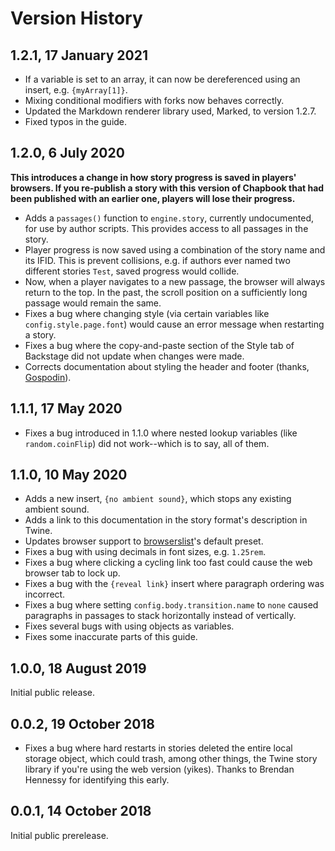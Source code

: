 # Version History

## 1.2.1, 17 January 2021

- If a variable is set to an array, it can now be dereferenced using an insert,
  e.g. `{myArray[1]}`.
- Mixing conditional modifiers with forks now behaves correctly.
- Updated the Markdown renderer library used, Marked, to version 1.2.7.
- Fixed typos in the guide.

## 1.2.0, 6 July 2020

**This introduces a change in how story progress is saved in players' browsers.
If you re-publish a story with this version of Chapbook that had been published
with an earlier one, players will lose their progress.**

- Adds a `passages()` function to `engine.story`, currently undocumented, for
  use by author scripts. This provides access to all passages in the story.
- Player progress is now saved using a combination of the story name and its
  IFID. This is prevent collisions, e.g. if authors ever named two different
  stories `Test`, saved progress would collide.
- Now, when a player navigates to a new passage, the browser will always return
  to the top. In the past, the scroll position on a sufficiently long passage
  would remain the same.
- Fixes a bug where changing style (via certain variables like
  `config.style.page.font`) would cause an error message when restarting a
  story.
- Fixes a bug where the copy-and-paste section of the Style tab of Backstage did
  not update when changes were made.
- Corrects documentation about styling the header and footer (thanks,
  [Gospodin](https://github.com/klembot/chapbook/pull/77)).

## 1.1.1, 17 May 2020

- Fixes a bug introduced in 1.1.0 where nested lookup variables (like
  `random.coinFlip`) did not work--which is to say, all of them.

## 1.1.0, 10 May 2020

- Adds a new insert, `{no ambient sound}`, which stops any existing ambient sound.
- Adds a link to this documentation in the story format's description in Twine.
- Updates browser support to [browserslist](https://github.com/browserslist/browserslist)'s default preset.
- Fixes a bug with using decimals in font sizes, e.g. `1.25rem`.
- Fixes a bug where clicking a cycling link too fast could cause the web browser tab
  to lock up.
- Fixes a bug with the `{reveal link}` insert where paragraph ordering was incorrect.
- Fixes a bug where setting `config.body.transition.name` to `none` caused paragraphs in passages to stack horizontally instead of vertically.
- Fixes several bugs with using objects as variables.
- Fixes some inaccurate parts of this guide.

## 1.0.0, 18 August 2019

Initial public release.

## 0.0.2, 19 October 2018

- Fixes a bug where hard restarts in stories deleted the entire local storage
  object, which could trash, among other things, the Twine story library if
  you're using the web version (yikes). Thanks to Brendan Hennessy for
  identifying this early.

## 0.0.1, 14 October 2018

Initial public prerelease.
